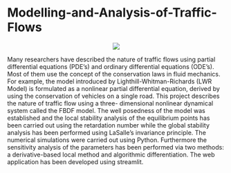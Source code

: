# Modelling-and-Analysis-of-Traffic-Flows

<div id="header" align="center">
  <img src="https://media.giphy.com/media/Y349mkUUL76bwZHlJR/giphy.gif"/>
</div>

Many researchers have described the nature of traffic flows using partial differential
equations (PDE’s) and ordinary differential equations (ODE’s). Most of them use
the concept of the conservation laws in fluid mechanics. For example, the model
introduced by Lighthill-Whitman-Richards (LWR Model) is formulated as a nonlinear
partial differential equation, derived by using the conservation of vehicles on a single
road. This project describes the nature of traffic flow using a three-
dimensional nonlinear dynamical system called the FBDF model. 
The well posedness of the model was established and the local stability analysis of the
equilibrium points has been carried out using the retardation number while the
global stability analysis has been performed using LaSalle’s invariance principle.
The numerical simulations were carried out using Python. Furthermore
the sensitivity analysis of the parameters has been performed via two methods: a derivative-based local
method and algorithmic differentiation. The web application has been developed using streamlit.
